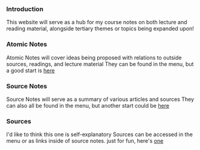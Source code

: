 ### Introduction

This website will serve as a hub for my course notes on both lecture and reading material, alongside tertiary themes or topics being expanded upon!



### Atomic Notes

Atomic Notes will cover ideas being proposed with relations to outside sources, readings, and lecture material
They can be found in the menu, but a good start is [here](https://callumolive.github.io/HIST1900-notes/Atomic%20Notes/Codes%20and%20Ciphers/)

### Source Notes

Source Notes will serve as a summary of various articles and sources
They can also all be found in the menu, but another start could be [here](https://callumolive.github.io/HIST1900-notes/Source%20Notes/Blade%20Runner%20and%20Cyberpunk%20Visions%20of%20Humanity/)

### Sources

I'd like to think this one is self-explanatory
Sources can be accessed in the menu or as links inside of source notes. just for fun, here's [one](https://callumolive.github.io/HIST1900-notes/Sources/kingSecretsCiphers2020/)
